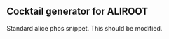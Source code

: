 Cocktail generator for ALIROOT
------------------------------ 



Standard alice phos snippet. This should be modified.
